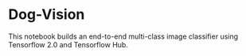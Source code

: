 # Dog-Vision
This notebook builds an end-to-end multi-class image classifier using Tensorflow 2.0 and Tensorflow Hub.

